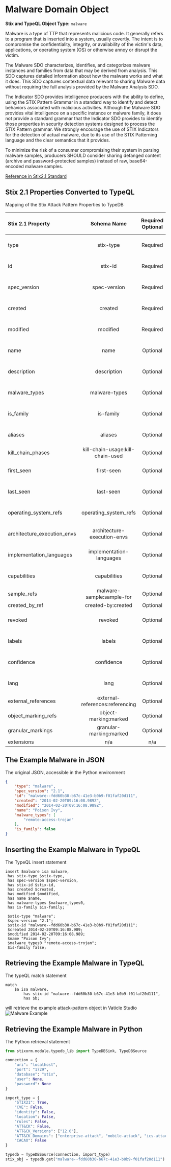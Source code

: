 # Malware Domain Object

**Stix and TypeQL Object Type:**  `malware`

Malware is a type of TTP that represents malicious code. It generally refers to a program that is inserted into a system, usually covertly. The intent is to compromise the confidentiality, integrity, or availability of the victim's data, applications, or operating system (OS) or otherwise annoy or disrupt the victim.

 

The Malware SDO characterizes, identifies, and categorizes malware instances and families from data that may be derived from analysis. This SDO captures detailed information about how the malware works and what it does. This SDO captures contextual data relevant to sharing Malware data without requiring the full analysis provided by the Malware Analysis SDO.

 

The Indicator SDO provides intelligence producers with the ability to define, using the STIX Pattern Grammar in a standard way to identify and detect behaviors associated with malicious activities. Although the Malware SDO provides vital intelligence on a specific instance or malware family, it does not provide a standard grammar that the Indicator SDO provides to identify those properties in security detection systems designed to process the STIX Pattern grammar. We strongly encourage the use of STIX Indicators for the detection of actual malware, due to its use of the STIX Patterning language and the clear semantics that it provides.

To minimize the risk of a consumer compromising their system in parsing malware samples, producers SHOULD consider sharing defanged content (archive and password-protected samples) instead of raw, base64-encoded malware samples.

[Reference in Stix2.1 Standard](https://docs.oasis-open.org/cti/stix/v2.1/os/stix-v2.1-os.html#_s5l7katgbp09)
## Stix 2.1 Properties Converted to TypeQL
Mapping of the Stix Attack Pattern Properties to TypeDB

|  Stix 2.1 Property    |           Schema Name             | Required  Optional  |      Schema Object Type | Schema Parent  |
|:--------------------|:--------------------------------:|:------------------:|:------------------------:|:-------------:|
|  type                 |            stix-type              |      Required       |  stix-attribute-string    |   attribute    |
|  id                   |             stix-id               |      Required       |  stix-attribute-string    |   attribute    |
|  spec_version         |           spec-version            |      Required       |  stix-attribute-string    |   attribute    |
|  created              |             created               |      Required       | stix-attribute-timestamp  |   attribute    |
|  modified             |             modified              |      Required       | stix-attribute-timestamp  |   attribute    |
|  name                 |               name                |      Optional       |  stix-attribute-string    |   attribute    |
|  description          |           description             |      Optional       |  stix-attribute-string    |   attribute    |
| malware_types  |malware-types  |      Optional       |  stix-attribute-string    |   attribute    |
| is_family |is-family |      Optional       |  stix-attribute-string    |   attribute    |
| aliases |aliases |      Optional       |  stix-attribute-string    |   attribute    |
| kill_chain_phases |kill-chain-usage:kill-chain-used |      Optional       |   embedded     |relation |
| first_seen |first-seen |      Optional       | stix-attribute-timestamp  |   attribute    |
| last_seen |last-seen |      Optional       | stix-attribute-timestamp  |   attribute    |
| operating_system_refs |operating_system_refs |      Optional       |  stix-attribute-string    |   attribute    |
| architecture_execution_envs |architecture-execution-envs |      Optional       |  stix-attribute-string    |   attribute    |
| implementation_languages |implementation-languages |      Optional       |  stix-attribute-string    |   attribute    |
| capabilities |capabilities |      Optional       |  stix-attribute-string    |   attribute    |
| sample_refs |malware-sample:sample-for |      Optional       |   embedded     |relation |
| created_by_ref       |        created-by:created         |      Optional       |   embedded     |relation |
|  revoked              |             revoked               |      Optional       |  stix-attribute-boolean   |   attribute    |
|  labels               |              labels               |      Optional       |  stix-attribute-string    |   attribute    |
|  confidence           |            confidence             |      Optional       |  stix-attribute-integer   |   attribute    |
|  lang                 |               lang                |      Optional       |  stix-attribute-string    |   attribute    |
|  external_references  | external-references:referencing   |      Optional       |   embedded     |relation |
|  object_marking_refs  |      object-marking:marked        |      Optional       |   embedded     |relation |
|  granular_markings    |     granular-marking:marked       |      Optional       |   embedded     |relation |
|  extensions           |               n/a                 |        n/a          |           n/a             |      n/a       |

## The Example Malware in JSON
The original JSON, accessible in the Python environment
```json
{
    "type": "malware",
    "spec_version": "2.1",
    "id": "malware--fdd60b30-b67c-41e3-b0b9-f01faf20d111",
    "created": "2014-02-20T09:16:08.989Z",
    "modified": "2014-02-20T09:16:08.989Z",
    "name": "Poison Ivy",
    "malware_types": [
        "remote-access-trojan"
    ],
    "is_family": false
}
```


## Inserting the Example Malware in TypeQL
The TypeQL insert statement
```typeql
insert $malware isa malware,
 has stix-type $stix-type,
 has spec-version $spec-version,
 has stix-id $stix-id,
 has created $created,
 has modified $modified,
 has name $name,
 has malware-types $malware_types0,
 has is-family $is-family;

 $stix-type "malware";
 $spec-version "2.1";
 $stix-id "malware--fdd60b30-b67c-41e3-b0b9-f01faf20d111";
 $created 2014-02-20T09:16:08.989;
 $modified 2014-02-20T09:16:08.989;
 $name "Poison Ivy";
 $malware_types0 "remote-access-trojan";
 $is-family false;
```

## Retrieving the Example Malware in TypeQL
The typeQL match statement

```typeql
match
    $a isa malware,
        has stix-id "malware--fdd60b30-b67c-41e3-b0b9-f01faf20d111",
        has $b;
```


will retrieve the example attack-pattern object in Vaticle Studio
![Malware Example](./img/malware.png)

## Retrieving the Example Malware  in Python
The Python retrieval statement

```python
from stixorm.module.typedb_lib import TypeDBSink, TypeDBSource

connection = {
    "uri": "localhost",
    "port": "1729",
    "database": "stix",
    "user": None,
    "password": None
}

import_type = {
    "STIX21": True,
    "CVE": False,
    "identity": False,
    "location": False,
    "rules": False,
    "ATT&CK": False,
    "ATT&CK_Versions": ["12.0"],
    "ATT&CK_Domains": ["enterprise-attack", "mobile-attack", "ics-attack"],
    "CACAO": False
}

typedb = TypeDBSource(connection, import_type)
stix_obj = typedb.get("malware--fdd60b30-b67c-41e3-b0b9-f01faf20d111")
```

